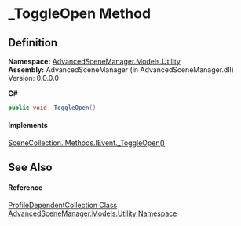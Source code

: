 # _ToggleOpen Method




## Definition
**Namespace:** <a href="N_AdvancedSceneManager_Models_Utility">AdvancedSceneManager.Models.Utility</a>  
**Assembly:** AdvancedSceneManager (in AdvancedSceneManager.dll) Version: 0.0.0.0

**C#**
``` C#
public void _ToggleOpen()
```



#### Implements
<a href="M_AdvancedSceneManager_Models_SceneCollection_IMethods_IEvent__ToggleOpen">SceneCollection.IMethods.IEvent._ToggleOpen()</a>  


## See Also


#### Reference
<a href="T_AdvancedSceneManager_Models_Utility_ProfileDependentCollection">ProfileDependentCollection Class</a>  
<a href="N_AdvancedSceneManager_Models_Utility">AdvancedSceneManager.Models.Utility Namespace</a>  

